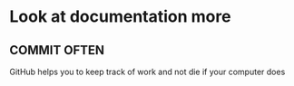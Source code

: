 # Look at documentation more
## COMMIT OFTEN
GitHub helps you to keep track of work and not die if your computer does